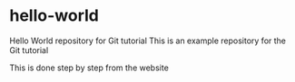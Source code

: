 # hello-world
Hello World repository for Git tutorial
This is an example repository for the Git tutorial

This is done step by step from the website
